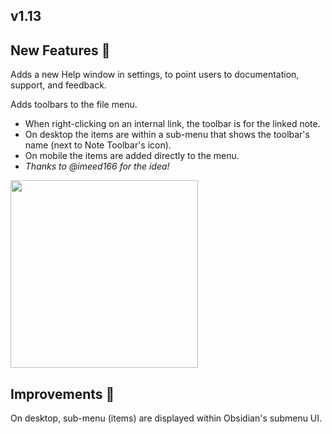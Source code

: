 ## v1.13

## New Features 🎉

Adds a new Help window in settings, to point users to documentation, support, and feedback.

Adds toolbars to the file menu.
- When right-clicking on an internal link, the toolbar is for the linked note.
- On desktop the items are within a sub-menu that shows the toolbar's name (next to Note Toolbar's icon).
- On mobile the items are added directly to the menu.
- _Thanks to @imeed166 for the idea!_

<img src="https://github.com/user-attachments/assets/8d650aaa-6b67-4a6b-8296-f27920214706" width="300"/>

## Improvements 🎉

On desktop, sub-menu (items) are displayed within Obsidian's submenu UI.